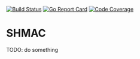 [![Build Status](https://travis-ci.org/kudryashov-sv/shmac.svg?branch=master)](https://travis-ci.org/kudryashov-sv/shmac)
[![Go Report Card](https://goreportcard.com/badge/github.com/kudryashov-sv/shmac)](https://goreportcard.com/report/github.com/kudryashov-sv/shmac)
[![Code Coverage](https://codecov.io/gh/kudryashov-sv/shmac/branch/master/graph/badge.svg)](https://codecov.io/gh/kudryashov-sv/shmac)

SHMAC
===
TODO: do something
